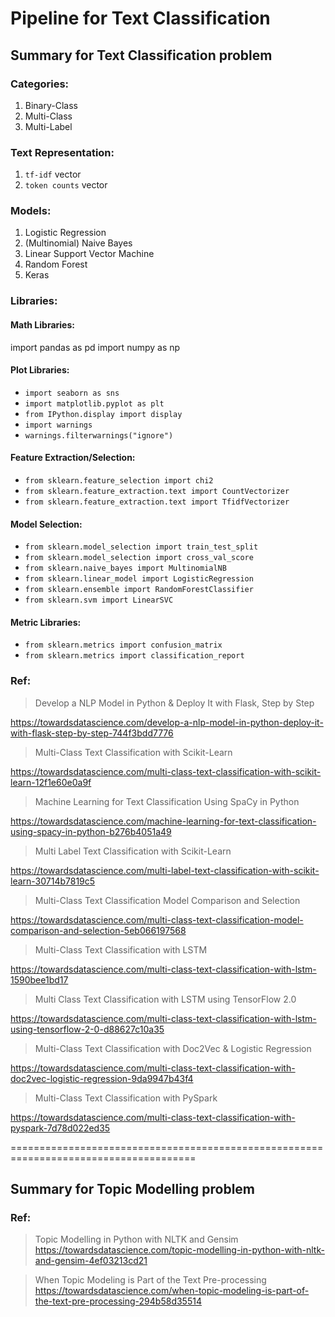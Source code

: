 # Pipeline for Text Classification  

## Summary for Text Classification problem  

### Categories:
1. Binary-Class 
2. Multi-Class 
3. Multi-Label 

### Text Representation:
1. `tf-idf` vector
2. `token counts` vector

### Models: 
1. Logistic Regression
2. (Multinomial) Naive Bayes
3. Linear Support Vector Machine
4. Random Forest
5. Keras

### Libraries:
#### Math Libraries:
import pandas as pd
import numpy as np

#### Plot Libraries:
- `import seaborn as sns`
- `import matplotlib.pyplot as plt`
- `from IPython.display import display`
- `import warnings`
- `warnings.filterwarnings("ignore")`

#### Feature Extraction/Selection:
- `from sklearn.feature_selection import chi2`
- `from sklearn.feature_extraction.text import CountVectorizer`
- `from sklearn.feature_extraction.text import TfidfVectorizer`

#### Model Selection:
- `from sklearn.model_selection import train_test_split`
- `from sklearn.model_selection import cross_val_score`
- `from sklearn.naive_bayes import MultinomialNB`
- `from sklearn.linear_model import LogisticRegression`
- `from sklearn.ensemble import RandomForestClassifier`
- `from sklearn.svm import LinearSVC`

#### Metric Libraries:
- `from sklearn.metrics import confusion_matrix`
- `from sklearn.metrics import classification_report`


### Ref:
> Develop a NLP Model in Python & Deploy It with Flask, Step by Step  

https://towardsdatascience.com/develop-a-nlp-model-in-python-deploy-it-with-flask-step-by-step-744f3bdd7776


> Multi-Class Text Classification with Scikit-Learn  

https://towardsdatascience.com/multi-class-text-classification-with-scikit-learn-12f1e60e0a9f


> Machine Learning for Text Classification Using SpaCy in Python  

https://towardsdatascience.com/machine-learning-for-text-classification-using-spacy-in-python-b276b4051a49


> Multi Label Text Classification with Scikit-Learn  

https://towardsdatascience.com/multi-label-text-classification-with-scikit-learn-30714b7819c5


> Multi-Class Text Classification Model Comparison and Selection  

https://towardsdatascience.com/multi-class-text-classification-model-comparison-and-selection-5eb066197568


> Multi-Class Text Classification with LSTM  

https://towardsdatascience.com/multi-class-text-classification-with-lstm-1590bee1bd17  


> Multi Class Text Classification with LSTM using TensorFlow 2.0  

https://towardsdatascience.com/multi-class-text-classification-with-lstm-using-tensorflow-2-0-d88627c10a35  


> Multi-Class Text Classification with Doc2Vec & Logistic Regression  

https://towardsdatascience.com/multi-class-text-classification-with-doc2vec-logistic-regression-9da9947b43f4  


> Multi-Class Text Classification with PySpark  

https://towardsdatascience.com/multi-class-text-classification-with-pyspark-7d78d022ed35

======================================================================================  

## Summary for Topic Modelling problem  


### Ref:
> Topic Modelling in Python with NLTK and Gensim
https://towardsdatascience.com/topic-modelling-in-python-with-nltk-and-gensim-4ef03213cd21  


> When Topic Modeling is Part of the Text Pre-processing
https://towardsdatascience.com/when-topic-modeling-is-part-of-the-text-pre-processing-294b58d35514  


